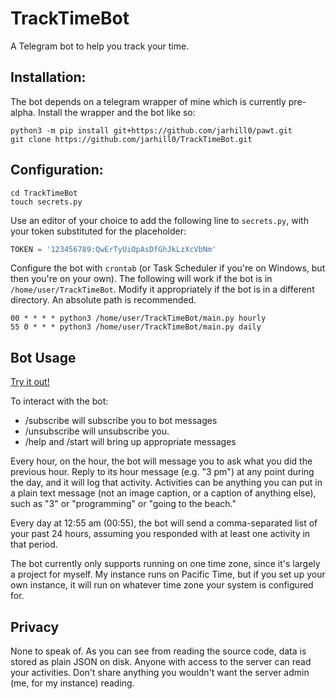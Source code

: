# TrackTimeBot

A Telegram bot to help you track your time.

## Installation:

The bot depends on a telegram wrapper of mine which is currently pre-alpha. Install the wrapper and the bot
like so:

```commandline
python3 -m pip install git+https://github.com/jarhill0/pawt.git
git clone https://github.com/jarhill0/TrackTimeBot.git
```

## Configuration:

```commandline
cd TrackTimeBot
touch secrets.py
```

Use an editor of your choice to add the following line to `secrets.py`, with your token substituted for the
placeholder:

```python
TOKEN = '123456789:QwErTyUiOpAsDfGhJkLzXcVbNm'
```

Configure the bot with `crontab` (or Task Scheduler if you're on Windows, but then you're on your own). The
following will work if the bot is in `/home/user/TrackTimeBot`. Modify it appropriately if the bot is in a 
different directory. An absolute path is recommended. 

```text
00 * * * * python3 /home/user/TrackTimeBot/main.py hourly
55 0 * * * python3 /home/user/TrackTimeBot/main.py daily
```

## Bot Usage

[Try it out!](https://t.me/TrackTimeBot)

To interact with the bot:

- /subscribe will subscribe you to bot messages
- /unsubscribe will unsubscribe you.
- /help and /start will bring up appropriate messages

Every hour, on the hour, the bot will message you to ask what you did the previous hour. Reply to its hour 
message (e.g. "3 pm") at any point during the day, and it will log that activity. Activities can be 
anything you can put in a plain text message (not an image caption, or a caption of anything else), such as
"3" or "programming" or "going to the beach."

Every day at 12:55 am (00:55), the bot will send a comma-separated list of your past 24 hours, assuming you
responded with at least one activity in that period.

The bot currently only supports running on one time zone, since it's largely a project for myself. My 
instance runs on Pacific Time, but if you set up your own instance, it will run on whatever time zone your 
system is configured for.

## Privacy

None to speak of. As you can see from reading the source code, data is stored as plain JSON on disk. Anyone
with access to the server can read your activities. Don't share anything you wouldn't want the server admin
(me, for my instance) reading.
